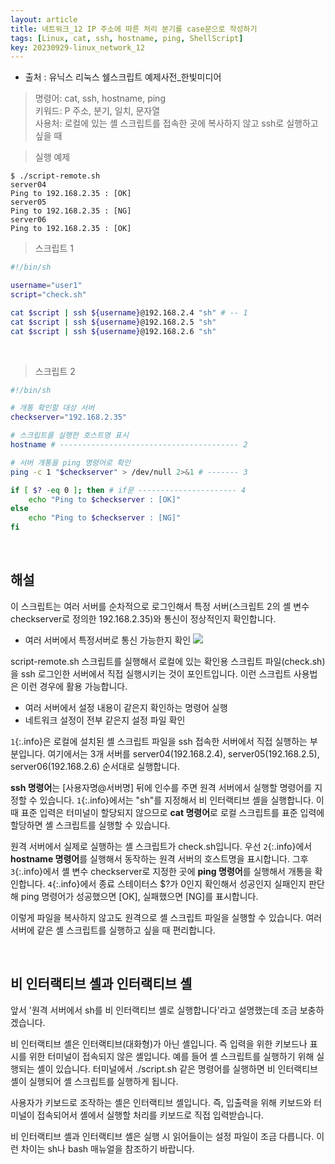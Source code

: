 ```yaml
---
layout: article
title: 네트워크_12 IP 주소에 따른 처리 분기를 case문으로 작성하기
tags: [Linux, cat, ssh, hostname, ping, ShellScript]
key: 20230929-linux_network_12
---
```


- 출처 : 유닉스 리눅스 쉘스크립트 예제사전_한빛미디어

> 명령어: cat, ssh, hostname, ping  
> 키워드: P 주소, 분기, 일치, 문자열   
> 사용처: 로컬에 있는 셸 스크립트를 접속한 곳에 복사하지 않고 ssh로 실행하고 싶을 때  

> 실행 예제  

```
$ ./script-remote.sh
server04
Ping to 192.168.2.35 : [OK]
server05
Ping to 192.168.2.35 : [NG]
server06
Ping to 192.168.2.35 : [OK]
```

> 스크립트 1

```bash
#!/bin/sh

username="user1"
script="check.sh"

cat $script | ssh ${username}@192.168.2.4 "sh" # -- 1
cat $script | ssh ${username}@192.168.2.5 "sh"
cat $script | ssh ${username}@192.168.2.6 "sh"
```

&nbsp;

> 스크립트 2

```bash
#!/bin/sh

# 개통 확인할 대상 서버
checkserver="192.168.2.35"

# 스크립트를 실행한 호스트명 표시
hostname # ---------------------------------------- 2

# 서버 개통을 ping 명령어로 확인
ping -c 1 "$checkserver" > /dev/null 2>&1 # ------- 3

if [ $? -eq 0 ]; then # if문 ---------------------- 4
    echo "Ping to $checkserver : [OK]"
else
    echo "Ping to $checkserver : [NG]"
fi
```

&nbsp;
&nbsp;

## **해설** 

이 스크립트는 여러 서버를 순차적으로 로그인해서 특정 서버(스크립트 2의 셸 변수 checkserver로 정의한 192.168.2.35)와 통신이 정상적인지 확인합니다.

- 여러 서버에서 특정서버로 통신 가능한지 확인
<img src='http://drive.google.com/uc?export=view&id=1tG4YWn-2gfJqoE31ckDZmMS8QLrL1gMa' /><br>

script-remote.sh 스크립트를 실행해서 로컬에 있는 확인용 스크립트 파일(check.sh)을 ssh 로그인한 서버에서 직접 실행시키는 것이 포인트입니다. 이런 스크립트 사용법은 이런 경우에 활용 가능합니다.

- 여러 서버에서 설정 내용이 같은지 확인하는 명령어 실행
- 네트워크 설정이 전부 같은지 설정 파일 확인

`1`{:.info}은 로컬에 설치된 셸 스크립트 파일을 ssh 접속한 서버에서 직접 실행하는 부분입니다. 여기에서는 3개 서버를 server04(192.168.2.4), server05(192.168.2.5), server06(192.168.2.6) 순서대로 실행합니다.

**ssh 명령어**는 [사용자명@서버명] 뒤에 인수를 주면 원격 서버에서 실행할 명령어를 지정할 수 있습니다. `1`{:.info}에서는 "sh"를 지정해서 비 인터랙티브 셸을 실행합니다.  이때 표준 입력은 터미널이 할당되지 않으므로 **cat 명령어**로 로컬 스크립트를 표준 입력에 할당하면 셸 스크립트를 실행할 수 있습니다.

원격 서버에서 실제로 실행하는 셸 스크립트가 check.sh입니다. 우선 `2`{:.info}에서 **hostname 명령어**를 실행해서 동작하는 원격 서버의 호스트명을 표시합니다. 그후 `3`{:.info}에서 셸 변수 checkserver로 지정한 곳에 **ping 명령어**를 실행해서 개통을 확인합니다. `4`{:.info}에서 종료 스테이터스 $?가 0인지 확인해서 성공인지 실패인지 판단해 ping 명령어가 성공했으면 [OK], 실패했으면 [NG]를 표시합니다.

이렇게 파일을 복사하지 않고도 원격으로 셸 스크립트 파일을 실행할 수 있습니다. 여러 서버에 같은 셸 스크립트를 실행하고 싶을 때 편리합니다.

&nbsp;
&nbsp;

## **비 인터랙티브 셸과 인터랙티브 셸**

앞서 '원격 서버에서 sh를 비 인터랙티브 셸로 실행합니다'라고 설명했는데 조금 보충하겠습니다.

비 인터랙티브 셸은 인터랙티브(대화형)가 아닌 셸입니다. 즉 입력을 위한 키보드나 표시를 위한 터미널이 접속되지 않은 셸입니다. 예를 들어 셸 스크립트를 실행하기 위해 실행되는 셸이 있습니다. 터미널에서 ./script.sh 같은 명령어를 실행하면 비 인터랙티브 셸이 실행되어 셸 스크립트를 실행하게 됩니다.

사용자가 키보드로 조작하는 셸은 인터랙티브 셸입니다. 즉, 입출력을 위해 키보드와 터미널이 접속되어서 셸에서 실행할 처리를 키보드로 직접 입력받습니다.

비 인터랙티브 셸과 인터랙티브 셸은 실행 시 읽어들이는 설정 파일이 조금 다릅니다. 이런 차이는 sh나 bash 매뉴얼을 참조하기 바랍니다.
